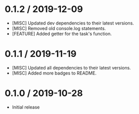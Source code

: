 0.1.2 / 2019-12-09
==================
* [MISC] Updated dev dependencies to their latest versions.
* [MISC] Removed old console.log statements.
* [FEATURE] Added getter for the task's function.

0.1.1 / 2019-11-19
==================
* [MISC] Updated all dependencies to their latest versions.
* [MISC] Added more badges to README.

0.1.0 / 2019-10-28
==================
* Initial release